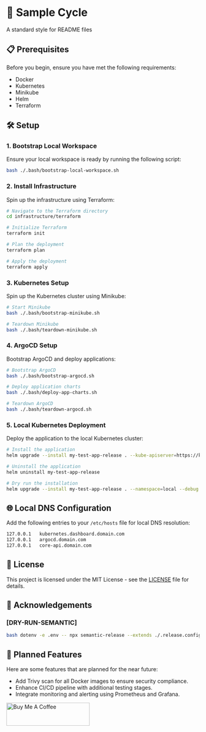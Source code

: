 # 🚀 Sample Cycle

A standard style for README files

## 📋 Prerequisites

Before you begin, ensure you have met the following requirements:

- Docker
- Kubernetes
- Minikube
- Helm
- Terraform

## 🛠 Setup

### 1. Bootstrap Local Workspace

Ensure your local workspace is ready by running the following script:

```sh
bash ./.bash/bootstrap-local-workspace.sh
```

### 2. Install Infrastructure

Spin up the infrastructure using Terraform:

```sh
# Navigate to the Terraform directory
cd infrastructure/terraform

# Initialize Terraform
terraform init

# Plan the deployment
terraform plan

# Apply the deployment
terraform apply
```

### 3. Kubernetes Setup

Spin up the Kubernetes cluster using Minikube:

```sh
# Start Minikube
bash ./.bash/bootstrap-minikube.sh

# Teardown Minikube
bash ./.bash/teardown-minikube.sh
```

### 4. ArgoCD Setup

Bootstrap ArgoCD and deploy applications:

```sh
# Bootstrap ArgoCD
bash ./.bash/bootstrap-argocd.sh

# Deploy application charts
bash ./.bash/deploy-app-charts.sh

# Teardown ArgoCD
bash ./.bash/teardown-argocd.sh
```

### 5. Local Kubernetes Deployment

Deploy the application to the local Kubernetes cluster:

```sh
# Install the application
helm upgrade --install my-test-app-release . --kube-apiserver=https://kubernetes.docker.internal:6443

# Uninstall the application
helm uninstall my-test-app-release

# Dry run the installation
helm upgrade --install my-test-app-release . --namespace=local --debug --dry-run
```

## 🌐 Local DNS Configuration

Add the following entries to your `/etc/hosts` file for local DNS resolution:

```sh
127.0.0.1	kubernetes.dashboard.domain.com
127.0.0.1	argocd.domain.com
127.0.0.1	core-api.domain.com
```

## 📄 License

This project is licensed under the MIT License - see the [LICENSE](LICENSE) file for details.

## 🙏 Acknowledgements

### [DRY-RUN-SEMANTIC] 
```sh
bash dotenv -e .env -- npx semantic-release --extends ./.release.config.js --debug --branches main --generate-notes
```

## 🚀 Planned Features

Here are some features that are planned for the near future:

- Add Trivy scan for all Docker images to ensure security compliance.
- Enhance CI/CD pipeline with additional testing stages.
- Integrate monitoring and alerting using Prometheus and Grafana.

<a href="https://www.buymeacoffee.com/dogan_ince" target="_blank"><img src="https://cdn.buymeacoffee.com/buttons/v2/default-yellow.png" alt="Buy Me A Coffee" style="height: 60px !important;width: 217px !important;" ></a>